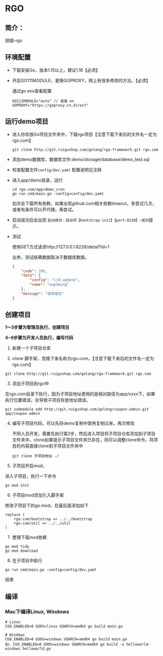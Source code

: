 # RGO

## 简介：
锐锢-rgo

## 环境配置

* 下载安装Go，版本1.15以上，建议1.16【必须】

* 开启GO111MODULE，更换GOPROXY，网上有很多修改的方法。【必须】

  通过go env查看配置

  ````
  GO111MODULE="auto" // 或者 on
  GOPROXY="https://goproxy.cn,direct"
  ````

## 运行demo项目

* 进入你存放Go项目文件夹中，下载rgo项目【注意下载下来后的文件名一定为rgo.com】

  ```
  git clone http://git.ruigushop.com/golang/rgo-framework.git rgo.com
  ```

* 添加demo数据库，数据库文件:demo/storage/database/demo_test.sql

* 检查配置文件``config/dev.yaml`` 配置说明见注释

* 进入app/demo目录，运行

  ```shell
  cd rgo.com/app/demo_cron
  go run cmd/main.go -config=config/dev.yaml
  ```

  初次会下载所有依赖，如果出现github.com相关依赖timeout，多尝试几次，或者有条件可以开代理，再尝试。

* 启动成功后会出现 ``启动成功：启动项【bootstrap-init】【port:8228】:成功``提示。

* 测试

  使用GET方式请求http://127.0.0.1:8228/detail?id=1

  出参，测试结果数据取决于数据库数据。

  ```json
  {
      "code": 200,
      "data": {
          "config": "ljd-update",
          "name": "wupoming"
      },
      "message": "请求成功"
  }
  ```

## 创建项目

__1～3步骤为管理员执行，创建项目__

__4~9步骤为开发人员执行，编写代码__

1. 新建一个子项目仓库

2. clone 脚手架，克隆下来名称为rgo.com，【注意下载下来后的文件名一定为rgo.com】

````
git clone http://git.ruigushop.com/golang/rgo-framework.git rgo.com
````

3. 添加子项目到rgo中

在rgo.com目录下执行，因为子项目地址使用的是相对路径为app/xxxx下，如果执行位置错误，会导致子项目存放地址错误。

```
git submodule add http://git.ruigushop.com/golang/coupon-admin.git app/coupon-admin
```

4. 编写子项目代码，可以先将demo复制中案例复制过来，再次修改

   不同人员开发，需要先执行第2步，然后进入项目将子项目仓库添加到子项目文件夹中。clone如果提示子项目文件夹已存在，则可以调整clone命令，将项目的内容直接clone到子项目文件夹中

   ```
   git clone 子项目地址 ./
   ```

5. 子项目开启mod，

进入子项目，执行一下命令

````
go mod init
````

6. 子项目mod添加引入脚手架

修改子项目下的go.mod，在最后面添加如下

````
replace (
    rgo.com/bootstrap => ../../bootstrap
    rgo.com/util => ../../util
)
````

7. 整理下载mod依赖

````
go mod tidy
go mod download
````

8. 在子项目中执行

````
go run cmd/main.go -config=config/dev.yaml
````

结束

## 编译
### Mac下编译Linux, Windows

````
# Linux
CGO_ENABLED=0 GOOS=linux GOARCH=amd64 go build main.go
 
# Windows
CGO_ENABLED=0 GOOS=windows GOARCH=amd64 go build main.go
如: CGO_ENABLED=0 GOOS=windows GOARCH=amd64 go build -o helloworld-windows helloworld.go
````
